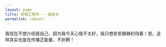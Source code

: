 ```yaml
---
layout: page
title: 前端工程师----谢金文
permalink: /about/
---
```


我现在不想介绍我自己，因为我今天心情不太好，我只想安安静静的待着！恩，这样其实也是在传播正能量，不折腾！
